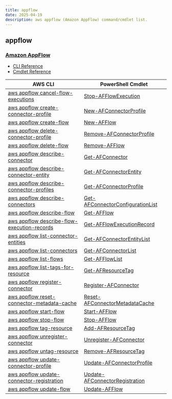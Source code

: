 ```yaml
---
title: appflow
date: 2025-04-19
description: aws appflow (Amazon AppFlow) command/cmdlet list.
---
```


## appflow

### [Amazon AppFlow](https://aws.amazon.com/appflow/)

* [CLI Reference](https://awscli.amazonaws.com/v2/documentation/api/latest/reference/appflow/index.html)
* [Cmdlet Reference](https://docs.aws.amazon.com/powershell/latest/reference/items/Appflow_cmdlets.html)

|AWS CLI|PowerShell Cmdlet|
|----|----|
|[aws appflow cancel-flow-executions](https://awscli.amazonaws.com/v2/documentation/api/latest/reference/appflow/cancel-flow-executions.html)|[Stop-AFFlowExecution](https://docs.aws.amazon.com/powershell/latest/reference/items/Stop-AFFlowExecution.html)|
|[aws appflow create-connector-profile](https://awscli.amazonaws.com/v2/documentation/api/latest/reference/appflow/create-connector-profile.html)|[New-AFConnectorProfile](https://docs.aws.amazon.com/powershell/latest/reference/items/New-AFConnectorProfile.html)|
|[aws appflow create-flow](https://awscli.amazonaws.com/v2/documentation/api/latest/reference/appflow/create-flow.html)|[New-AFFlow](https://docs.aws.amazon.com/powershell/latest/reference/items/New-AFFlow.html)|
|[aws appflow delete-connector-profile](https://awscli.amazonaws.com/v2/documentation/api/latest/reference/appflow/delete-connector-profile.html)|[Remove-AFConnectorProfile](https://docs.aws.amazon.com/powershell/latest/reference/items/Remove-AFConnectorProfile.html)|
|[aws appflow delete-flow](https://awscli.amazonaws.com/v2/documentation/api/latest/reference/appflow/delete-flow.html)|[Remove-AFFlow](https://docs.aws.amazon.com/powershell/latest/reference/items/Remove-AFFlow.html)|
|[aws appflow describe-connector](https://awscli.amazonaws.com/v2/documentation/api/latest/reference/appflow/describe-connector.html)|[Get-AFConnector](https://docs.aws.amazon.com/powershell/latest/reference/items/Get-AFConnector.html)|
|[aws appflow describe-connector-entity](https://awscli.amazonaws.com/v2/documentation/api/latest/reference/appflow/describe-connector-entity.html)|[Get-AFConnectorEntity](https://docs.aws.amazon.com/powershell/latest/reference/items/Get-AFConnectorEntity.html)|
|[aws appflow describe-connector-profiles](https://awscli.amazonaws.com/v2/documentation/api/latest/reference/appflow/describe-connector-profiles.html)|[Get-AFConnectorProfile](https://docs.aws.amazon.com/powershell/latest/reference/items/Get-AFConnectorProfile.html)|
|[aws appflow describe-connectors](https://awscli.amazonaws.com/v2/documentation/api/latest/reference/appflow/describe-connectors.html)|[Get-AFConnectorConfigurationList](https://docs.aws.amazon.com/powershell/latest/reference/items/Get-AFConnectorConfigurationList.html)|
|[aws appflow describe-flow](https://awscli.amazonaws.com/v2/documentation/api/latest/reference/appflow/describe-flow.html)|[Get-AFFlow](https://docs.aws.amazon.com/powershell/latest/reference/items/Get-AFFlow.html)|
|[aws appflow describe-flow-execution-records](https://awscli.amazonaws.com/v2/documentation/api/latest/reference/appflow/describe-flow-execution-records.html)|[Get-AFFlowExecutionRecord](https://docs.aws.amazon.com/powershell/latest/reference/items/Get-AFFlowExecutionRecord.html)|
|[aws appflow list-connector-entities](https://awscli.amazonaws.com/v2/documentation/api/latest/reference/appflow/list-connector-entities.html)|[Get-AFConnectorEntityList](https://docs.aws.amazon.com/powershell/latest/reference/items/Get-AFConnectorEntityList.html)|
|[aws appflow list-connectors](https://awscli.amazonaws.com/v2/documentation/api/latest/reference/appflow/list-connectors.html)|[Get-AFConnectorList](https://docs.aws.amazon.com/powershell/latest/reference/items/Get-AFConnectorList.html)|
|[aws appflow list-flows](https://awscli.amazonaws.com/v2/documentation/api/latest/reference/appflow/list-flows.html)|[Get-AFFlowList](https://docs.aws.amazon.com/powershell/latest/reference/items/Get-AFFlowList.html)|
|[aws appflow list-tags-for-resource](https://awscli.amazonaws.com/v2/documentation/api/latest/reference/appflow/list-tags-for-resource.html)|[Get-AFResourceTag](https://docs.aws.amazon.com/powershell/latest/reference/items/Get-AFResourceTag.html)|
|[aws appflow register-connector](https://awscli.amazonaws.com/v2/documentation/api/latest/reference/appflow/register-connector.html)|[Register-AFConnector](https://docs.aws.amazon.com/powershell/latest/reference/items/Register-AFConnector.html)|
|[aws appflow reset-connector-metadata-cache](https://awscli.amazonaws.com/v2/documentation/api/latest/reference/appflow/reset-connector-metadata-cache.html)|[Reset-AFConnectorMetadataCache](https://docs.aws.amazon.com/powershell/latest/reference/items/Reset-AFConnectorMetadataCache.html)|
|[aws appflow start-flow](https://awscli.amazonaws.com/v2/documentation/api/latest/reference/appflow/start-flow.html)|[Start-AFFlow](https://docs.aws.amazon.com/powershell/latest/reference/items/Start-AFFlow.html)|
|[aws appflow stop-flow](https://awscli.amazonaws.com/v2/documentation/api/latest/reference/appflow/stop-flow.html)|[Stop-AFFlow](https://docs.aws.amazon.com/powershell/latest/reference/items/Stop-AFFlow.html)|
|[aws appflow tag-resource](https://awscli.amazonaws.com/v2/documentation/api/latest/reference/appflow/tag-resource.html)|[Add-AFResourceTag](https://docs.aws.amazon.com/powershell/latest/reference/items/Add-AFResourceTag.html)|
|[aws appflow unregister-connector](https://awscli.amazonaws.com/v2/documentation/api/latest/reference/appflow/unregister-connector.html)|[Unregister-AFConnector](https://docs.aws.amazon.com/powershell/latest/reference/items/Unregister-AFConnector.html)|
|[aws appflow untag-resource](https://awscli.amazonaws.com/v2/documentation/api/latest/reference/appflow/untag-resource.html)|[Remove-AFResourceTag](https://docs.aws.amazon.com/powershell/latest/reference/items/Remove-AFResourceTag.html)|
|[aws appflow update-connector-profile](https://awscli.amazonaws.com/v2/documentation/api/latest/reference/appflow/update-connector-profile.html)|[Update-AFConnectorProfile](https://docs.aws.amazon.com/powershell/latest/reference/items/Update-AFConnectorProfile.html)|
|[aws appflow update-connector-registration](https://awscli.amazonaws.com/v2/documentation/api/latest/reference/appflow/update-connector-registration.html)|[Update-AFConnectorRegistration](https://docs.aws.amazon.com/powershell/latest/reference/items/Update-AFConnectorRegistration.html)|
|[aws appflow update-flow](https://awscli.amazonaws.com/v2/documentation/api/latest/reference/appflow/update-flow.html)|[Update-AFFlow](https://docs.aws.amazon.com/powershell/latest/reference/items/Update-AFFlow.html)|

